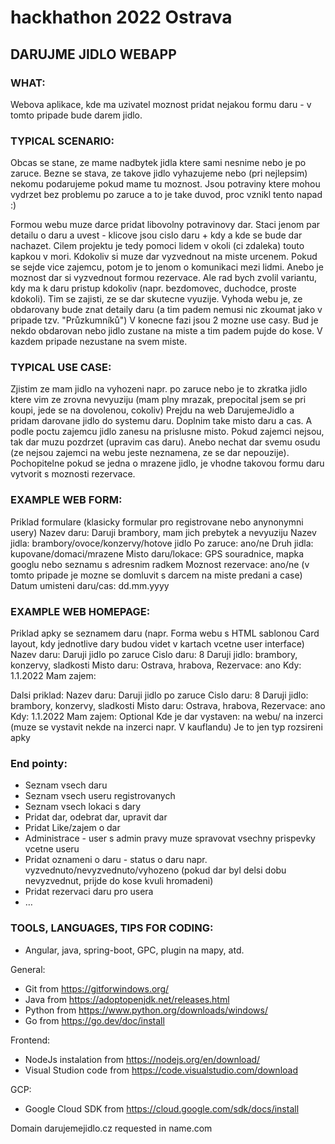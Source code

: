 # hackhathon 2022 Ostrava

## DARUJME JIDLO WEBAPP
 
### WHAT:
Webova aplikace, kde ma uzivatel moznost pridat nejakou formu daru - v tomto pripade bude darem jidlo.
 
### TYPICAL SCENARIO:
Obcas se stane, ze mame nadbytek jidla ktere sami nesnime nebo je po zaruce. Bezne se stava, ze takove jidlo vyhazujeme nebo (pri nejlepsim) nekomu podarujeme pokud mame tu moznost. Jsou potraviny ktere mohou vydrzet bez problemu po zaruce a to je take duvod, proc vznikl tento napad :)
 
Formou webu muze darce pridat libovolny potravinovy dar. Staci jenom par detailu o daru a uvest - klicove jsou cislo daru + kdy a kde se bude dar nachazet. 
Cilem projektu je tedy pomoci lidem v okoli (ci zdaleka) touto kapkou v mori. Kdokoliv si muze dar vyzvednout na miste urcenem. Pokud se sejde vice zajemcu, potom je to jenom o komunikaci mezi lidmi. Anebo je moznost dar si vyzvednout formou rezervace. Ale rad bych zvolil variantu, kdy ma k daru pristup kdokoliv (napr. bezdomovec, duchodce, proste kdokoli). Tim se zajisti, ze se dar skutecne vyuzije. 
Vyhoda webu je, ze obdarovany bude znat detaily daru (a tim padem nemusi nic zkoumat jako v pripade  tzv. "Průzkumníků")
V konecne fazi jsou 2 mozne use casy. Bud je nekdo obdarovan nebo jidlo zustane na miste a tim padem pujde do kose. V kazdem pripade nezustane na svem miste.
 
 
### TYPICAL USE CASE:
Zjistim ze mam jidlo na vyhozeni napr. po zaruce nebo je to zkratka jidlo ktere vim ze zrovna nevyuziju (mam plny mrazak, prepocital jsem se pri koupi, jede se na dovolenou, cokoliv)
Prejdu na web DarujemeJidlo a pridam darovane jidlo do systemu daru. Doplnim take misto daru a cas. A podle poctu zajemcu jidlo zanesu na prislusne misto. Pokud zajemci nejsou, tak dar muzu pozdrzet (upravim cas daru). Anebo nechat dar svemu osudu (ze nejsou zajemci na webu jeste neznamena, ze se dar nepouzije). Pochopitelne pokud se jedna o mrazene jidlo, je vhodne takovou formu daru vytvorit s moznosti rezervace. 
 
 
 
### EXAMPLE WEB FORM:
Priklad formulare (klasicky formular pro registrovane nebo anynonymni usery)
Nazev daru: Daruji brambory, mam jich prebytek a nevyuziju
Nazev jidla: brambory/ovoce/konzervy/hotove jidlo
Po zaruce: ano/ne
Druh jidla: kupovane/domaci/mrazene
Misto daru/lokace: GPS souradnice, mapka googlu nebo seznamu s adresnim radkem
Moznost rezervace: ano/ne (v tomto pripade je mozne se domluvit s darcem na miste predani a case)
Datum umisteni daru/cas: dd.mm.yyyy
 
 
### EXAMPLE WEB HOMEPAGE:
Priklad apky se seznamem daru (napr. Forma webu s HTML sablonou Card layout, kdy jednotlive dary budou videt v kartach vcetne user interface)
Nazev daru: Daruji jidlo po zaruce
Cislo daru: 8
Daruji jidlo: brambory, konzervy, sladkosti
Misto daru: Ostrava, hrabova, 
Rezervace: ano
Kdy: 1.1.2022
Mam zajem: <pocet lidi majici zajem neco jako forma Like na facebooku>
 
Dalsi priklad:
Nazev daru: Daruji jidlo po zaruce
Cislo daru: 8
Daruji jidlo: brambory, konzervy, sladkosti
Misto daru: Ostrava, hrabova, 
Rezervace: ano
Kdy: 1.1.2022
Mam zajem: <pocet lidi majici zajem neco jako forma Like na facebooku>
Optional Kde je dar vystaven: na webu/ na inzerci (muze se vystavit nekde na inzerci napr. V kauflandu) Je to jen typ rozsireni apky
 
### End pointy:
-	Seznam vsech daru
-	Seznam vsech useru registrovanych
-	Seznam vsech lokaci s dary 
-	Pridat dar, odebrat dar, upravit dar
-	Pridat Like/zajem o dar 
-	Administrace - user s admin pravy muze spravovat vsechny prispevky vcetne useru
-	Pridat oznameni o daru - status o daru napr. vyzvednuto/nevyzvednuto/vyhozeno (pokud dar byl delsi dobu nevyzvednut, prijde do kose kvuli hromadeni)
-	Pridat rezervaci daru pro usera 
-	…
 
### TOOLS, LANGUAGES, TIPS FOR CODING:
-	Angular, java, spring-boot, GPC, plugin na mapy, atd.

 General:
 - Git from https://gitforwindows.org/
 - Java from https://adoptopenjdk.net/releases.html
 - Python from https://www.python.org/downloads/windows/ 
 - Go from https://go.dev/doc/install
 
 Frontend:
 - NodeJs instalation from https://nodejs.org/en/download/ 
 - Visual Studion code from https://code.visualstudio.com/download 
 
GCP:
 - Google Cloud SDK from https://cloud.google.com/sdk/docs/install
 
 
 
 Domain darujemejidlo.cz requested in name.com
 
